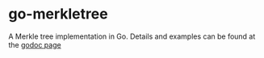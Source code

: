 # go-merkletree

A Merkle tree implementation in Go.  Details and examples can be found at the [godoc page](https://godoc.org/github.com/wealdtech/go-merkletree)
